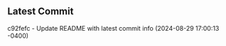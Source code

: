 
## Latest Commit
c92fefc - Update README with latest commit info (2024-08-29 17:00:13 -0400) <Yunxi-Zhou>

